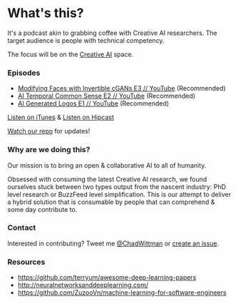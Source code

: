 # What's this?
It's a podcast akin to grabbing coffee with Creative AI researchers. The target audience is people with technical competency. 

The focus will be on the [Creative AI](http://www.creativeai.net/) space. 

### Episodes

* [Modifying Faces with Invertible cGANs E3 // YouTube](https://youtu.be/V0y4nOqvv-Y) (Recommended)
* [AI Temporal Common Sense E2 // YouTube](https://youtu.be/CMRy4Y-ZwGE) (Recommended) 
* [AI Generated Logos E1 // YouTube](https://youtu.be/B3_jMHaomnU) (Recommended) 

[Listen on iTunes](https://itunes.apple.com/us/podcast/ai-generated-logos-ai-guild/id1182836193?) & [Listen on Hipcast](http://www.hipcast.com/podcast/H27Q90VQ)

[Watch our repo](https://github.com/chadwittman/ai-guild/subscription) for updates!

### Why are we doing this?
Our mission is to bring an open &amp; collaborative AI to all of humanity.

Obsessed with consuming the latest Creative AI research, we found ourselves stuck between two types output from the nascent industry: PhD level research or BuzzFeed level simplification. This is our attempt to deliver a hybrid solution that is consumable by people that can comprehend &amp; some day contribute to. 

### Contact
Interested in contributing? Tweet me [@ChadWittman](https://twitter.com/chadwittman) or [create an issue](https://github.com/chadwittman/ai-guild/issues/new). 

### Resources

* <https://github.com/terryum/awesome-deep-learning-papers>
* <http://neuralnetworksanddeeplearning.com/>
* <https://github.com/ZuzooVn/machine-learning-for-software-engineers>